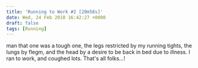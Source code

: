 ```yaml
---
title: 'Running to Work #2 [20m58s]'
date: Wed, 24 Feb 2010 16:42:27 +0000
draft: false
tags: [Running]
---
```


man that one was a tough one, the legs restricted by my running tights, the lungs by flegm, and the head by a desire to be back in bed due to illness. I ran to work, and coughed lots. That's all folks...!